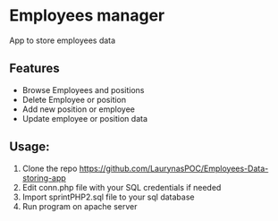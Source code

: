 # Employees manager
App to store employees data

## Features
* Browse Employees and positions
* Delete Employee or position
* Add new position or employee
* Update employee or position data

## Usage:
1. Clone the repo https://github.com/LaurynasPOC/Employees-Data-storing-app
2. Edit conn.php file with your SQL credentials if needed
3. Import sprintPHP2.sql file to your sql database 
4. Run program on apache server


